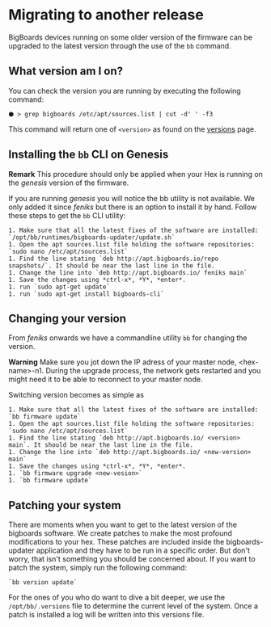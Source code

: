 # Migrating to another release
BigBoards devices running on some older version of the firmware can be upgraded to the latest version through the use of the `bb` command.

## What version am I on?
You can check the version you are running by executing the following command:

	⬢ > grep bigboards /etc/apt/sources.list | cut -d' ' -f3

This command will return one of `<version>` as found on the [versions](versions) page.

## Installing the `bb` CLI on Genesis
**Remark**
This procedure should only be applied when your Hex is running on the *genesis* version of the firmware.

If you are running *genesis* you will notice the bb utility is not available. We only added it since *feniks* but 
there is an option to install it by hand. Follow these steps to get the `bb` CLI utility:

	1. Make sure that all the latest fixes of the software are installed: `/opt/bb/runtimes/bigboards-updater/update.sh`
	1. Open the apt sources.list file holding the software repositories: `sudo nano /etc/apt/sources.list`
	1. Find the line stating `deb http://apt.bigboards.io/repo snapshots/`. It should be near the last line in the file.
	1. Change the line into `deb http://apt.bigboards.io/ feniks main`
	1. Save the changes using *ctrl-x*, *Y*, *enter*.
	1. run `sudo apt-get update`
	1. run `sudo apt-get install bigboards-cli`

## Changing your version
From *feniks* onwards we have a commandline utility `bb` for changing the version. 

**Warning**
Make sure you jot down the IP adress of your master node, \<hex-name\>-n1. During the upgrade process, the network gets restarted and you might need it to be able to reconnect to your master node. 

Switching version becomes as simple as 

	1. Make sure that all the latest fixes of the software are installed: `bb firmware update`
	1. Open the apt sources.list file holding the software repositories: `sudo nano /etc/apt/sources.list`
	1. Find the line stating `deb http://apt.bigboards.io/ <version> main`. It should be near the last line in the file.
	1. Change the line into `deb http://apt.bigboards.io/ <new-version> main`
	1. Save the changes using *ctrl-x*, *Y*, *enter*.
	1. `bb firmware upgrade <new-vesion>`
	1. `bb firmware update`

## <a name="patching"></a> Patching your system
There are moments when you want to get to the latest version of the bigboards software. We create patches to make the most profound modifications to your hex. These patches are included inside the bigboards-updater application and they have to be run in a specific order. But don't worry, that isn't something you should be concerned about. If you want to patch the system, simply run the following command:

	`bb version update`

For the ones of you who do want to dive a bit deeper, we use the `/opt/bb/.versions` file to determine the current level of the system. Once a patch is installed a log will be written into this versions file.